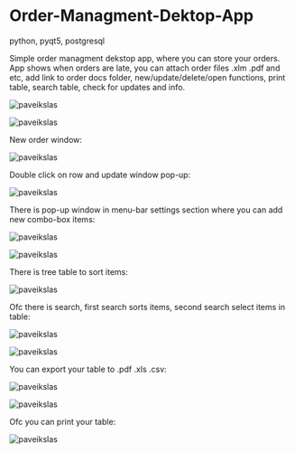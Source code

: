 # Order-Managment-Dektop-App
python, pyqt5, postgresql


Simple order managment dekstop app, where you can store your orders.
App shows when orders are late, you can attach order files .xlm .pdf and etc, add link to order docs folder, new/update/delete/open functions, print table, search table, check for updates and info.

![paveikslas](https://user-images.githubusercontent.com/51360361/224933673-f9a844f1-46c2-4bac-b948-79dd18b7860c.png)

![paveikslas](https://user-images.githubusercontent.com/51360361/224936514-8ea8205e-288a-49f4-8dd5-a885e5b47785.png)

New order window:

![paveikslas](https://user-images.githubusercontent.com/51360361/224933893-e1467319-8e04-4687-b93b-05e38662e584.png)

Double click on row and update window pop-up:

![paveikslas](https://user-images.githubusercontent.com/51360361/224934565-75110bb4-4d38-479b-874e-8340254157d0.png)

There is pop-up window in menu-bar settings section where you can add new combo-box items:

![paveikslas](https://user-images.githubusercontent.com/51360361/224937444-2698bde3-70b4-4ff5-8610-22b7b9fd3528.png)

![paveikslas](https://user-images.githubusercontent.com/51360361/224935028-eb23862e-3696-48c1-b8a6-660cc9c0dd14.png)

There is tree table to sort items:

![paveikslas](https://user-images.githubusercontent.com/51360361/224935150-bdfb7fba-40f7-40e2-8d92-31fb6f650b40.png)

Ofc there is search, first search sorts items, second search select items in table:

![paveikslas](https://user-images.githubusercontent.com/51360361/224935303-c8f94a3e-2f54-4a9a-965d-3f93f68d824b.png)

![paveikslas](https://user-images.githubusercontent.com/51360361/224935406-15e3100a-564e-4c00-8c50-6032f889da1a.png)

You can export your table to .pdf .xls .csv:

![paveikslas](https://user-images.githubusercontent.com/51360361/224936731-190de9fa-2636-4509-b9bc-24e881166b0c.png)

![paveikslas](https://user-images.githubusercontent.com/51360361/224936097-8a496102-55db-4dd1-8347-af269b831e58.png)

Ofc you can print your table:

![paveikslas](https://user-images.githubusercontent.com/51360361/224936879-80a42c27-2c6d-4203-be02-a263d9101908.png)







